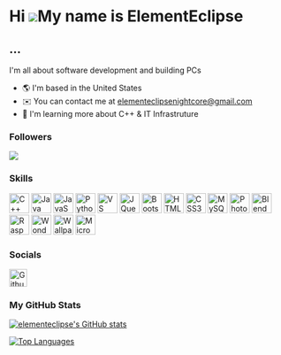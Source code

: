 Hi ![](https://user-images.githubusercontent.com/18350557/176309783-0785949b-9127-417c-8b55-ab5a4333674e.gif)My name is ElementEclipse
=====================================================================================================================================

...
----------------------------------------------

I'm all about software development and building PCs

* 🌎  I'm based in the United States
* ✉️  You can contact me at [elementeclipsenightcore@gmail.com](mailto:elementeclipsenightcore@gmail.com)
* 🧠  I'm learning more about C++ & IT Infrastruture

<!-- Profile Visits -->
### Followers

<!-- Follower Count -->
<a href="https://www.github.com/elementeclipse" target="_blank" rel="noreferrer"><img
src="https://img.shields.io/github/followers/elementeclipse?logo=github&style=for-the-badge&color=7477FF&labelColor=000000" /></a>

<!-- Profile Views (removed) -->
<!--
<a align="left"> <img src="https://komarev.com/ghpvc/?username=elementeclipse&label=Profile%20views&color=45bbff&slabelColor=000000" alt="elementeclipse" /></a>
-->

<!-- Skills -->
### Skills

<p align="left">
<!-- C++ -->
<a href="https://docs.microsoft.com/en-us/cpp/?view=msvc-170" target="_blank" rel="noreferrer">
<img src="https://raw.githubusercontent.com/danielcranney/readme-generator/main/public/icons/skills/cplusplus-colored.svg" width="36" height="36" alt="C++" title="C++"/></a>
<!-- Java -->
<a href="https://www.oracle.com/java/" target="_blank" rel="noreferrer">
<img src="https://raw.githubusercontent.com/danielcranney/readme-generator/main/public/icons/skills/java-colored.svg" width="36" height="36" alt="Java" title="Java"/></a>
<!-- Javascript -->
<a href="https://developer.mozilla.org/en-US/docs/Web/JavaScript" target="_blank" rel="noreferrer">
<img src="https://raw.githubusercontent.com/danielcranney/readme-generator/main/public/icons/skills/javascript-colored.svg" width="36" height="36" alt="JavaScript" title="JavaScript"/></a>
<!-- Python -->
<a href="https://www.python.org/" target="_blank" rel="noreferrer">
<img src="https://raw.githubusercontent.com/danielcranney/readme-generator/main/public/icons/skills/python-colored.svg" width="36" height="36" alt="Python" title="Python"/></a>
<!-- Visual Studio Code -->
<a href="https://code.visualstudio.com/" target="_blank" rel="noreferrer">
<img src="https://raw.githubusercontent.com/danielcranney/readme-generator/main/public/icons/skills/visualstudiocode-colored.svg" width="36" height="36" alt="VS Code" title="VS Code"/></a>
<!-- Jquery -->
<a href="https://jquery.com/" target="_blank" rel="noreferrer">
<img src="https://raw.githubusercontent.com/danielcranney/readme-generator/main/public/icons/skills/jquery-colored.svg" width="36" height="36" alt="JQuery" title="JQuery"/></a>
<!-- Bootstrap -->
<a href="https://getbootstrap.com/" target="_blank" rel="noreferrer">
<img src="https://raw.githubusercontent.com/danielcranney/readme-generator/main/public/icons/skills/bootstrap-colored.svg" width="36" height="36" alt="Bootstrap" title="Bootstrap"/></a>
<!-- HTML5 -->
<a href="https://developer.mozilla.org/en-US/docs/Glossary/HTML5" target="_blank" rel="noreferrer">
<img src="https://raw.githubusercontent.com/danielcranney/readme-generator/main/public/icons/skills/html5-colored.svg" width="36" height="36" alt="HTML5" title="HTML5"/></a>
<!-- CSS3 -->
<a href="https://www.w3.org/TR/CSS/#css" target="_blank" rel="noreferrer">
<img src="https://raw.githubusercontent.com/danielcranney/readme-generator/main/public/icons/skills/css3-colored.svg" width="36" height="36" alt="CSS3" title="CSS3"/></a>
<!-- MySQL -->
<a href="https://www.mysql.com/" target="_blank" rel="noreferrer">
<img src="https://raw.githubusercontent.com/danielcranney/readme-generator/main/public/icons/skills/mysql-colored.svg" width="36" height="36" alt="MySQL" title="MySQL"/></a>
<!-- Photoshop -->
<a href="https://www.adobe.com/uk/products/photoshop.html" target="_blank" rel="noreferrer">
<img src="https://raw.githubusercontent.com/danielcranney/readme-generator/main/public/icons/skills/photoshop-colored.svg" width="36" height="36" alt="Photoshop" title="Photoshop"/></a>
<!-- Blender -->
<a href="https://www.blender.org/" target="_blank" rel="noreferrer">
<img src="https://raw.githubusercontent.com/danielcranney/readme-generator/main/public/icons/skills/blender-colored.svg" width="36" height="36" alt="Blender" title="Blender"/></a>
<!-- Raspberry Pi -->
<a href="https://www.raspberrypi.org/" target="_blank" rel="noreferrer">
<img src="https://raw.githubusercontent.com/danielcranney/readme-generator/main/public/icons/skills/raspberrypi-colored.svg" width="36" height="36" alt="Raspberry Pi" title="Raspberry Pi"/></a>
<!-- Wondershare Filmora -->
<a href="https://filmora.wondershare.com/" target="_blank" rel="noreferrer">
<img src="https://neveragain.allstatics.com/2019/assets/icon/logo/filmora-square.svg" width="36" height="36" alt="Wondershare Filmora" title="Wondershare Filmora"/></a>
<!-- Wallpaper Engine-->
<a href="https://www.wallpaperengine.io/en" target="_blank" rel="noreferrer">
<img src="https://img.icons8.com/color/512/wallpaper-engine.png" width="36" height="36" alt="Wallpaper Engine" title="Wallpaper Engine"/></a>
<!-- Microsoft Windows -->
<a href="https://www.microsoft.com/en-us/windows?r=1" target="_blank" rel="noreferrer">
<img src="https://img.icons8.com/?size=100&id=108792&format=png&color=000000" width="36" height="36" alt="Microsoft Windows" title="Microsoft Windows"/></a>
</p>

<!-- Socials -->
### Socials

<p align="left">
<!-- Github -->
<a href="https://www.github.com/elementeclipse" target="_blank" rel="noreferrer"> <picture> <source media="(prefers-color-scheme: dark)" srcset="https://raw.githubusercontent.com/danielcranney/readme-generator/main/public/icons/socials/github-dark.svg" /> <source media="(prefers-color-scheme: light)" srcset="https://raw.githubusercontent.com/danielcranney/readme-generator/main/public/icons/socials/github.svg" />
<img src="https://raw.githubusercontent.com/danielcranney/readme-generator/main/public/icons/socials/github.svg" width="32" height="32" alt="Github" title="Github" /> </picture> </a>

<!-- GitHub Stats -->
### My GitHub Stats

<!-- Stats Card -->
<a href="http://www.github.com/elementeclipse"><img src="https://github-readme-stats.vercel.app/api?username=elementeclipse&show_icons=true&hide=&count_private=true&title_color=7477FF&text_color=ffffff&icon_color=7477FF&bg_color=000000&hide_border=true&show_icons=true" alt="elementeclipse's GitHub stats" /></a>

<!-- Commit Streak (removed) -->
<!--
<a href="http://www.github.com/elementeclipse"><img src="https://github-readme-streak-stats.herokuapp.com/?user=elementeclipse&stroke=ffffff&background=000000&ring=7477FF&fire=e78c00&currStreakNum=ffffff&currStreakLabel=7477FF&sideNums=ffffff&sideLabels=ffffff&dates=ffffff&hide_border=true" /></a>
-->

<!-- Top Languages -->
<a href="https://github.com/pittsoccer" align="left"><img src="https://github-readme-stats.vercel.app/api/top-langs/?username=pittsoccer&langs_count=10&title_color=7477FF&text_color=ffffff&icon_color=7477FF&bg_color=000000&hide_border=true&locale=en&custom_title=Top%20%Languages" alt="Top Languages" /></a>
